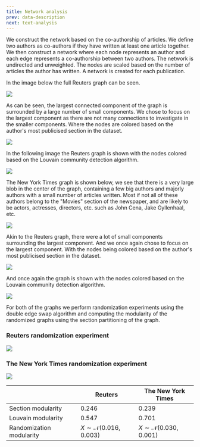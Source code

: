 ```yaml
---
title: Network analysis
prev: data-description
next: text-analysis
---
```


We construct the network based on the co-authorship of articles. We define two authors as co-authors if they have
written at least one article together. We then construct a network where each node represents an author and each edge
represents a co-authorship between two authors. The network is undirected and unweighted. The nodes are scaled based on
the number of articles the author has written. A network is created for each publication.

In the image below the full Reuters graph can be seen.

![](/images/reuters0.png)

As can be seen, the largest connected component of the graph is surrounded by a large number of small components. We
chose to focus on the largest component as there are not many connections to investigate in the smaller components.
Where the nodes are colored based on the author's most publicised section in the dataset.

![](/images/reuters1.png)

In the following image the Reuters graph is shown with the nodes colored based on the Louvain community detection
algorithm.

![](/images/reuters2.png)

The New York Times graph is shown below, we see that there is a very large blob in the center of the graph,
containing a few big authors and majorly authors with a small number of articles written.
Most if not all of these authors belong to the "Movies" section of the newspaper, and are likely to be actors,
actresses, directors, etc. such as John Cena, Jake Gyllenhaal, etc.

![](/images/nyt0.png)

Akin to the Reuters graph, there were a lot of small components surrounding the largest component. And we once again
chose to focus on the largest component.
With the nodes being colored based on the author's most publicised section in the dataset.

![](/images/nyt1.png)

And once again the graph is shown with the nodes colored based on the Louvain community detection algorithm.

![](/images/nyt2.png)

For both of the graphs we perform randomization experiments using the double edge swap algorithm and computing the
modularity of the randomized graphs using the section partitioning of the graph.

### Reuters randomization experiment

![](/images/reuters_mod.png)

### The New York Times randomization experiment

![](/images/nyt_mod.png)

|                          | Reuters                          | The New York Times               |
|--------------------------|----------------------------------|----------------------------------|
| Section modularity       | 0.246                            | 0.239                            |
| Louvain modularity       | 0.547                            | 0.701                            |
| Randomization modularity | $X\sim\mathcal{N}(0.016, 0.003)$ | $X\sim\mathcal{N}(0.030, 0.001)$ |
